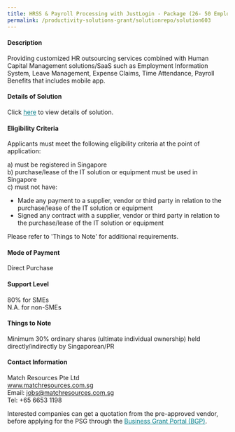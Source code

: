 ```yaml
---
title: HRSS & Payroll Processing with JustLogin - Package (26- 50 Employees)
permalink: /productivity-solutions-grant/solutionrepo/solution603
---
```


#### Description

Providing customized HR outsourcing services combined with Human Capital Management solutions/SaaS such as Employment Information System, Leave Management, Expense Claims, Time Attendance, Payroll Benefits that includes mobile app.


#### Details of Solution

Click <a href='https://govassist.gobusiness.gov.sg/images/psg/Match_Resources_Payroll_Annex_3_CR_wef4May2020_Part_2.pdf' style='color:#037e8a'>here</a> to view details of solution.

#### Eligibility Criteria

Applicants must meet the following eligibility criteria at the point of application:

a) must be registered in Singapore <br>
b) purchase/lease of the IT solution or equipment must be used in Singapore <br>
c) must not have:
- Made any payment to a supplier, vendor or third party in relation to the purchase/lease of the IT solution or equipment
- Signed any contract with a supplier, vendor or third party in relation to the purchase/lease of the IT solution or equipment

Please refer to 'Things to Note' for additional requirements.

#### Mode of Payment
Direct Purchase

#### Support Level
80% for SMEs <br>
N.A. for non-SMEs

#### Things to Note
Minimum 30% ordinary shares (ultimate individual ownership) held directly/indirectly by Singaporean/PR

#### Contact Information
Match Resources Pte Ltd<br>www.matchresources.com.sg<br>Email: jobs@matchresources.com.sg<br>Tel: +65 6653 1198

Interested companies can get a quotation from the pre-approved vendor, before applying for the PSG through the <a target='_blank' style='color:#037e8a' href='https://www.businessgrants.gov.sg/'>Business Grant Portal (BGP)</a>.
